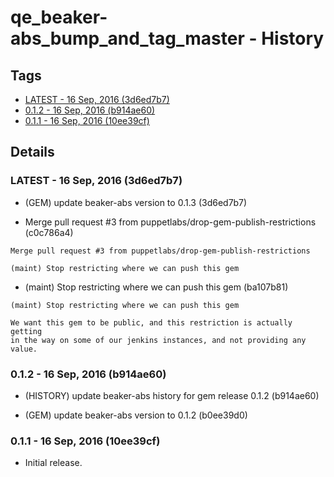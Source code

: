 # qe_beaker-abs_bump_and_tag_master - History
## Tags
* [LATEST - 16 Sep, 2016 (3d6ed7b7)](#LATEST)
* [0.1.2 - 16 Sep, 2016 (b914ae60)](#0.1.2)
* [0.1.1 - 16 Sep, 2016 (10ee39cf)](#0.1.1)

## Details
### <a name = "LATEST">LATEST - 16 Sep, 2016 (3d6ed7b7)

* (GEM) update beaker-abs version to 0.1.3 (3d6ed7b7)

* Merge pull request #3 from puppetlabs/drop-gem-publish-restrictions (c0c786a4)


```
Merge pull request #3 from puppetlabs/drop-gem-publish-restrictions

(maint) Stop restricting where we can push this gem
```
* (maint) Stop restricting where we can push this gem (ba107b81)


```
(maint) Stop restricting where we can push this gem

We want this gem to be public, and this restriction is actually getting
in the way on some of our jenkins instances, and not providing any value.
```
### <a name = "0.1.2">0.1.2 - 16 Sep, 2016 (b914ae60)

* (HISTORY) update beaker-abs history for gem release 0.1.2 (b914ae60)

* (GEM) update beaker-abs version to 0.1.2 (b0ee39d0)

### <a name = "0.1.1">0.1.1 - 16 Sep, 2016 (10ee39cf)

* Initial release.
